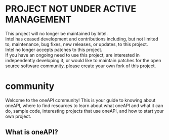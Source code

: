 # PROJECT NOT UNDER ACTIVE MANAGEMENT #  
This project will no longer be maintained by Intel.  
Intel has ceased development and contributions including, but not limited to, maintenance, bug fixes, new releases, or updates, to this project.  
Intel no longer accepts patches to this project.  
 If you have an ongoing need to use this project, are interested in independently developing it, or would like to maintain patches for the open source software community, please create your own fork of this project.  
  
# community

Welcome to the oneAPI community! This is your guide to knowing about
oneAPI, where to find resources to learn about what oneAPI and what it
can do, sample code, interesting projects that use oneAPI, and how to
start your own project.

## What is oneAPI?




